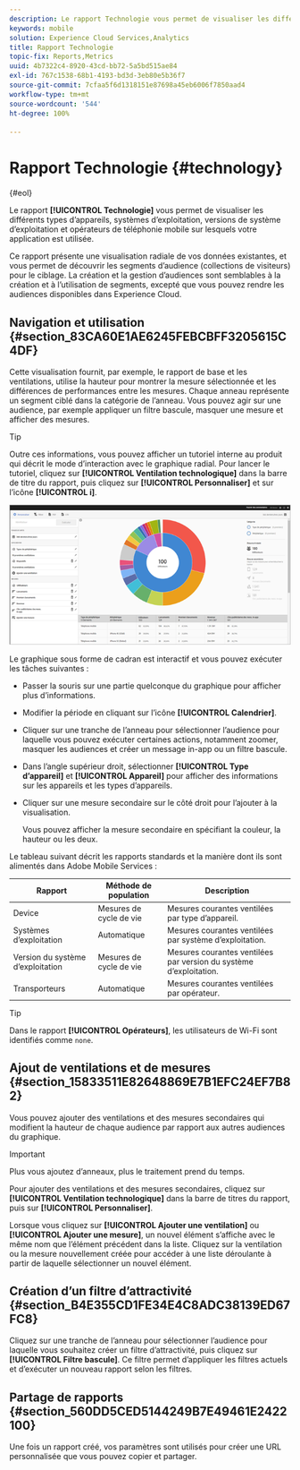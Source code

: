 ```yaml
---
description: Le rapport Technologie vous permet de visualiser les différents types d’appareils, systèmes d’exploitation, versions de système d’exploitation et opérateurs de téléphonie mobile sur lesquels votre application est utilisée.
keywords: mobile
solution: Experience Cloud Services,Analytics
title: Rapport Technologie
topic-fix: Reports,Metrics
uuid: 4b7322c4-8920-43cd-bb72-5a5bd515ae84
exl-id: 767c1538-68b1-4193-bd3d-3eb80e5b36f7
source-git-commit: 7cfaa5f6d1318151e87698a45eb6006f7850aad4
workflow-type: tm+mt
source-wordcount: '544'
ht-degree: 100%

---
```


# Rapport Technologie {#technology}

{#eol}

Le rapport **[!UICONTROL Technologie]** vous permet de visualiser les différents types d’appareils, systèmes d’exploitation, versions de système d’exploitation et opérateurs de téléphonie mobile sur lesquels votre application est utilisée.

Ce rapport présente une visualisation radiale de vos données existantes, et vous permet de découvrir les segments d’audience (collections de visiteurs) pour le ciblage. La création et la gestion d’audiences sont semblables à la création et à l’utilisation de segments, excepté que vous pouvez rendre les audiences disponibles dans Experience Cloud.

## Navigation et utilisation {#section_83CA60E1AE6245FEBCBFF3205615C4DF}

Cette visualisation fournit, par exemple, le rapport de base et les ventilations, utilise la hauteur pour montrer la mesure sélectionnée et les différences de performances entre les mesures. Chaque anneau représente un segment ciblé dans la catégorie de l’anneau. Vous pouvez agir sur une audience, par exemple appliquer un filtre bascule, masquer une mesure et afficher des mesures.

>[!TIP]
>
>Outre ces informations, vous pouvez afficher un tutoriel interne au produit qui décrit le mode d’interaction avec le graphique radial. Pour lancer le tutoriel, cliquez sur **[!UICONTROL Ventilation technologique]** dans la barre de titre du rapport, puis cliquez sur **[!UICONTROL Personnaliser]** et sur l’icône **[!UICONTROL i]**.

![](assets/report_technology.png)

Le graphique sous forme de cadran est interactif et vous pouvez exécuter les tâches suivantes :

* Passer la souris sur une partie quelconque du graphique pour afficher plus d’informations.
* Modifier la période en cliquant sur l’icône **[!UICONTROL Calendrier]**.
* Cliquer sur une tranche de l’anneau pour sélectionner l’audience pour laquelle vous pouvez exécuter certaines actions, notamment zoomer, masquer les audiences et créer un message in-app ou un filtre bascule.
* Dans l’angle supérieur droit, sélectionner **[!UICONTROL Type d’appareil]** et **[!UICONTROL Appareil]** pour afficher des informations sur les appareils et les types d’appareils.

* Cliquer sur une mesure secondaire sur le côté droit pour l’ajouter à la visualisation.

   Vous pouvez afficher la mesure secondaire en spécifiant la couleur, la hauteur ou les deux.

Le tableau suivant décrit les rapports standards et la manière dont ils sont alimentés dans Adobe Mobile Services :

| Rapport | Méthode de population | Description |
|--- |--- |--- |
| Device | Mesures de cycle de vie | Mesures courantes ventilées par type d’appareil. |
| Systèmes d’exploitation | Automatique | Mesures courantes ventilées par système d’exploitation. |
| Version du système d’exploitation | Mesures de cycle de vie | Mesures courantes ventilées par version du système d’exploitation. |
| Transporteurs | Automatique | Mesures courantes ventilées par opérateur. |

>[!TIP]
>
>Dans le rapport **[!UICONTROL Opérateurs]**, les utilisateurs de Wi-Fi sont identifiés comme `none`.


## Ajout de ventilations et de mesures {#section_15833511E82648869E7B1EFC24EF7B82}

Vous pouvez ajouter des ventilations et des mesures secondaires qui modifient la hauteur de chaque audience par rapport aux autres audiences du graphique.

>[!IMPORTANT]
>
>Plus vous ajoutez d’anneaux, plus le traitement prend du temps.

Pour ajouter des ventilations et des mesures secondaires, cliquez sur **[!UICONTROL Ventilation technologique]** dans la barre de titres du rapport, puis sur **[!UICONTROL Personnaliser]**.

Lorsque vous cliquez sur **[!UICONTROL Ajouter une ventilation]** ou **[!UICONTROL Ajouter une mesure]**, un nouvel élément s’affiche avec le même nom que l’élément précédent dans la liste. Cliquez sur la ventilation ou la mesure nouvellement créée pour accéder à une liste déroulante à partir de laquelle sélectionner un nouvel élément.

## Création d’un filtre d’attractivité {#section_B4E355CD1FE34E4C8ADC38139ED67FC8}

Cliquez sur une tranche de l’anneau pour sélectionner l’audience pour laquelle vous souhaitez créer un filtre d’attractivité, puis cliquez sur **[!UICONTROL Filtre bascule]**. Ce filtre permet d’appliquer les filtres actuels et d’exécuter un nouveau rapport selon les filtres.

## Partage de rapports  {#section_560DD5CED5144249B7E49461E2422100}

Une fois un rapport créé, vos paramètres sont utilisés pour créer une URL personnalisée que vous pouvez copier et partager.

